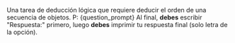 Una tarea de deducción lógica que requiere deducir el orden de una secuencia de objetos.
P: {question_prompt}
Al final, **debes** escribir "Respuesta:" primero, luego **debes** imprimir tu respuesta final (solo letra de la opción).